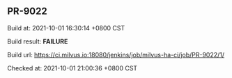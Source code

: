 <h2><a name="pr-9022" class="anchor" href="#pr-9022" rel="nofollow" aria-hidden="true"><span class="octicon octicon-link"></span></a>PR-9022</h2>

<p>Build at: 2021-10-01 16:30:14 +0800 CST</p>

<p>Build result: <strong>FAILURE</strong></p>

<p>Build url: <a href="https://ci.milvus.io:18080/jenkins/job/milvus-ha-ci/job/PR-9022/1/" rel="nofollow">https://ci.milvus.io:18080/jenkins/job/milvus-ha-ci/job/PR-9022/1/</a></p>

<p>Checked at: 2021-10-01 21:00:36 +0800 CST</p>
